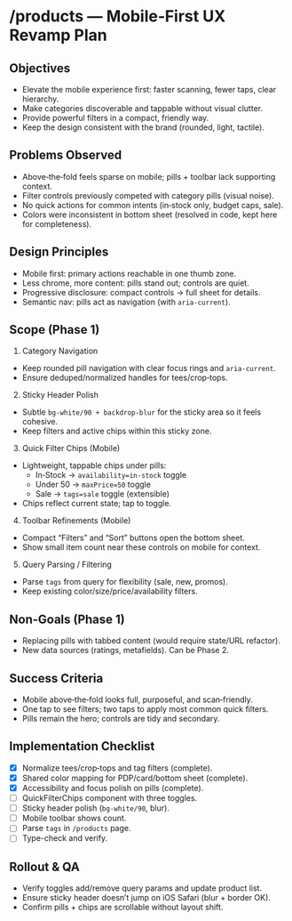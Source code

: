 # /products — Mobile‑First UX Revamp Plan

## Objectives

- Elevate the mobile experience first: faster scanning, fewer taps, clear hierarchy.
- Make categories discoverable and tappable without visual clutter.
- Provide powerful filters in a compact, friendly way.
- Keep the design consistent with the brand (rounded, light, tactile).

## Problems Observed

- Above‑the‑fold feels sparse on mobile; pills + toolbar lack supporting context.
- Filter controls previously competed with category pills (visual noise).
- No quick actions for common intents (in‑stock only, budget caps, sale).
- Colors were inconsistent in bottom sheet (resolved in code, kept here for completeness).

## Design Principles

- Mobile first: primary actions reachable in one thumb zone.
- Less chrome, more content: pills stand out; controls are quiet.
- Progressive disclosure: compact controls → full sheet for details.
- Semantic nav: pills act as navigation (with `aria-current`).

## Scope (Phase 1)

1) Category Navigation
- Keep rounded pill navigation with clear focus rings and `aria-current`.
- Ensure deduped/normalized handles for tees/crop‑tops.

2) Sticky Header Polish
- Subtle `bg-white/90 + backdrop-blur` for the sticky area so it feels cohesive.
- Keep filters and active chips within this sticky zone.

3) Quick Filter Chips (Mobile)
- Lightweight, tappable chips under pills:
  - In‑Stock → `availability=in-stock` toggle
  - Under 50 → `maxPrice=50` toggle
  - Sale → `tags=sale` toggle (extensible)
- Chips reflect current state; tap to toggle.

4) Toolbar Refinements (Mobile)
- Compact “Filters” and “Sort” buttons open the bottom sheet.
- Show small item count near these controls on mobile for context.

5) Query Parsing / Filtering
- Parse `tags` from query for flexibility (sale, new, promos).
- Keep existing color/size/price/availability filters.

## Non-Goals (Phase 1)

- Replacing pills with tabbed content (would require state/URL refactor).
- New data sources (ratings, metafields). Can be Phase 2.

## Success Criteria

- Mobile above‑the‑fold looks full, purposeful, and scan‑friendly.
- One tap to see filters; two taps to apply most common quick filters.
- Pills remain the hero; controls are tidy and secondary.

## Implementation Checklist

- [x] Normalize tees/crop‑tops and tag filters (complete).
- [x] Shared color mapping for PDP/card/bottom sheet (complete).
- [x] Accessibility and focus polish on pills (complete).
- [ ] QuickFilterChips component with three toggles.
- [ ] Sticky header polish (`bg-white/90`, blur).
- [ ] Mobile toolbar shows count.
- [ ] Parse `tags` in `/products` page.
- [ ] Type-check and verify.

## Rollout & QA

- Verify toggles add/remove query params and update product list.
- Ensure sticky header doesn’t jump on iOS Safari (blur + border OK).
- Confirm pills + chips are scrollable without layout shift.

